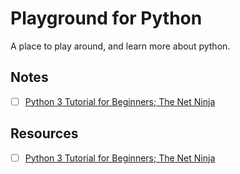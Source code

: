 # Playground for Python

A place to play around, and learn more about python.

## Notes

- [ ] [Python 3 Tutorial for Beginners; The Net Ninja](python-3-tutorial-for-beginners--the-net-ninja.md)

## Resources

- [ ] [Python 3 Tutorial for Beginners; The Net Ninja](https://www.youtube.com/playlist?list=PL4cUxeGkcC9idu6GZ8EU_5B6WpKTdYZbK)
